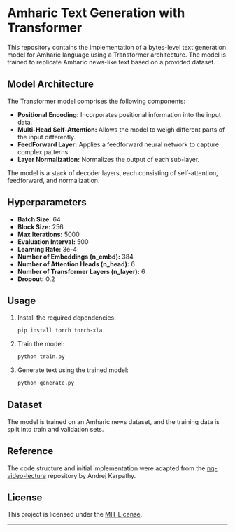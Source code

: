 # Amharic Text Generation with Transformer

This repository contains the implementation of a bytes-level text generation model for Amharic language using a Transformer architecture. The model is trained to replicate Amharic news-like text based on a provided dataset.

## Model Architecture

The Transformer model comprises the following components:

- **Positional Encoding:** Incorporates positional information into the input data.
- **Multi-Head Self-Attention:** Allows the model to weigh different parts of the input differently.
- **FeedForward Layer:** Applies a feedforward neural network to capture complex patterns.
- **Layer Normalization:** Normalizes the output of each sub-layer.

The model is a stack of decoder layers, each consisting of self-attention, feedforward, and normalization.

## Hyperparameters

- **Batch Size:** 64
- **Block Size:** 256
- **Max Iterations:** 5000
- **Evaluation Interval:** 500
- **Learning Rate:** 3e-4
- **Number of Embeddings (n_embd):** 384
- **Number of Attention Heads (n_head):** 6
- **Number of Transformer Layers (n_layer):** 6
- **Dropout:** 0.2

## Usage

1. Install the required dependencies:

   ```bash
   pip install torch torch-xla
   ```

2. Train the model:

   ```bash
   python train.py
   ```

3. Generate text using the trained model:

   ```bash
   python generate.py
   ```

## Dataset

The model is trained on an Amharic news dataset, and the training data is split into train and validation sets.

## Reference

The code structure and initial implementation were adapted from the [ng-video-lecture](https://github.com/karpathy/ng-video-lecture) repository by Andrej Karpathy.

## License

This project is licensed under the [MIT License](LICENSE).

---
